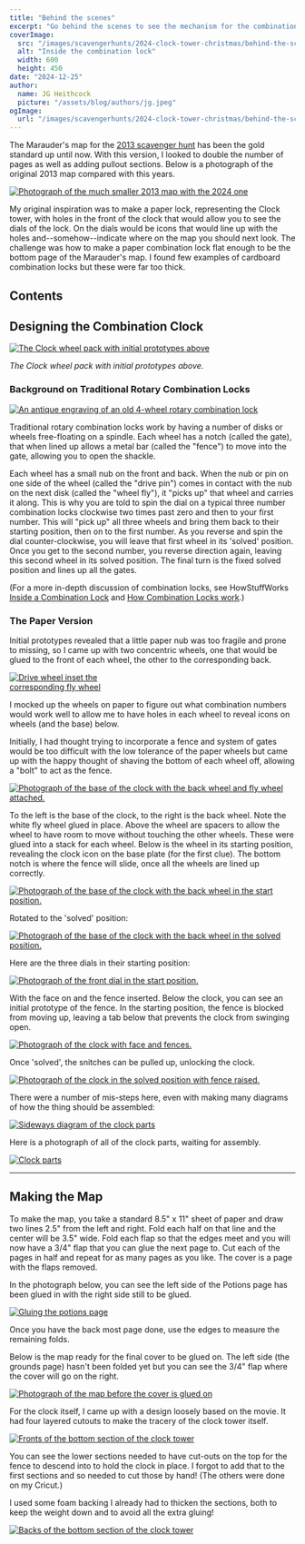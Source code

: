 ```yaml
---
title: "Behind the scenes"
excerpt: "Go behind the scenes to see the mechanism for the combination clock and the making of the expanded marauder's map."
coverImage:
  src: "/images/scavengerhunts/2024-clock-tower-christmas/behind-the-scenes/combination-clock/prototyping-clock.jpg"
  alt: "Inside the combination lock"
  width: 600
  height: 450
date: "2024-12-25"
author:
  name: JG Heithcock
  picture: "/assets/blog/authors/jg.jpeg"
ogImage:
  url: "/images/scavengerhunts/2024-clock-tower-christmas/behind-the-scenes/combination-clock/prototyping-clock.jpg"
---
```


The Marauder's map for the [2013 scavenger hunt](./2013-44-marauders) has been the gold standard up until now. With this version, I looked to double the number of pages as well as adding pullout sections. Below is a photograph of the original 2013 map compared with this years.

<a href="/images/scavengerhunts/2024-clock-tower-christmas/maps-compared.jpg">
<img src="/images/scavengerhunts/2024-clock-tower-christmas/maps-compared.jpg" alt="Photograph of the much smaller 2013 map with the 2024 one" style="max-width:100%" />
</a>

My original inspiration was to make a paper lock, representing the Clock tower, with holes in the front of the clock that would allow you to see the dials of the lock. On the dials would be icons that would line up with the holes and--somehow--indicate where on the map you should next look. The challenge was how to make a paper combination lock flat enough to be the bottom page of the Marauder's map. I found few examples of cardboard combination locks but these were far too thick.

## Contents

## Designing the Combination Clock

<a href="/images/scavengerhunts/2024-clock-tower-christmas/behind-the-scenes/combination-clock/prototyping-clock.jpg">
<img src="/images/scavengerhunts/2024-clock-tower-christmas/behind-the-scenes/combination-clock/prototyping-clock.jpg" alt="The Clock wheel pack with initial prototypes above" style="max-width:100%" />
</a>

_The Clock wheel pack with initial prototypes above._

### Background on Traditional Rotary Combination Locks

<a href="/images/scavengerhunts/2024-clock-tower-christmas/behind-the-scenes/combination-clock/rotary-combination-lock.jpg">
<img src="/images/scavengerhunts/2024-clock-tower-christmas/behind-the-scenes/combination-clock/rotary-combination-lock.jpg" alt="An antique engraving of an old 4-wheel rotary combination lock" style="max-width:500px" />
</a>

Traditional rotary combination locks work by having a number of disks or wheels free-floating on a spindle. Each wheel has a notch (called the gate), that when lined up allows a metal bar (called the "fence") to move into the gate, allowing you to open the shackle.

Each wheel has a small nub on the front and back. When the nub or pin on one side of the wheel (called the "drive pin") comes in contact with the nub on the next disk (called the "wheel fly"), it "picks up" that wheel and carries it along. This is why you are told to spin the dial on a typical three number combination locks clockwise two times past zero and then to your first number. This will "pick up" all three wheels and bring them back to their starting position, then on to the first number. As you reverse and spin the dial counter-clockwise, you will leave that first wheel in its 'solved' position. Once you get to the second number, you reverse direction again, leaving this second wheel in its solved position. The final turn is the fixed solved position and lines up all the gates.

(For a more in-depth discussion of combination locks, see HowStuffWorks [Inside a Combination Lock](https://home.howstuffworks.com/home-improvement/household-safety/inside-lock.htm) and [How Combination Locks work](https://home.howstuffworks.com/home-improvement/home-diy/combination-lock.htm).)

### The Paper Version

Initial prototypes revealed that a little paper nub was too fragile and prone to missing, so I came up with two concentric wheels, one that would be glued to the front of each wheel, the other to the corresponding back.

<a href="/images/scavengerhunts/2024-clock-tower-christmas/behind-the-scenes/combination-clock/drive-and-fly-wheels.png">
<img src="/images/scavengerhunts/2024-clock-tower-christmas/behind-the-scenes/combination-clock/drive-and-fly-wheels.png" alt="Drive wheel inset the corresponding fly wheel" style="max-width:248px" />
</a>

I mocked up the wheels on paper to figure out what combination numbers would work well to allow me to have holes in each wheel to reveal icons on wheels (and the base) below.

Initially, I had thought trying to incorporate a fence and system of gates would be too difficult with the low tolerance of the paper wheels but came up with the happy thought of shaving the bottom of each wheel off, allowing a "bolt" to act as the fence.

<a href="/images/scavengerhunts/2024-clock-tower-christmas/behind-the-scenes/combination-clock/0-clock-base.jpg">
<img src="/images/scavengerhunts/2024-clock-tower-christmas/behind-the-scenes/combination-clock/0-clock-base.jpg" alt="Photograph of the base of the clock with the back wheel and fly wheel attached." style="max-width:100%" />
</a>

To the left is the base of the clock, to the right is the back wheel. Note the white fly wheel glued in place. Above the wheel are spacers to allow the wheel to have room to move without touching the other wheels. These were glued into a stack for each wheel. Below is the wheel in its starting position, revealing the clock icon on the base plate (for the first clue). The bottom notch is where the fence will slide, once all the wheels are lined up correctly.

<a href="/images/scavengerhunts/2024-clock-tower-christmas/behind-the-scenes/combination-clock/1-back-dial-start.jpg">
<img src="/images/scavengerhunts/2024-clock-tower-christmas/behind-the-scenes/combination-clock/1-back-dial-start.jpg" alt="Photograph of the base of the clock with the back wheel in the start position." style="max-width:100%" />
</a>

Rotated to the 'solved' position:

<a href="/images/scavengerhunts/2024-clock-tower-christmas/behind-the-scenes/combination-clock/1a-back-dial-solved.jpg">
<img src="/images/scavengerhunts/2024-clock-tower-christmas/behind-the-scenes/combination-clock/1a-back-dial-solved.jpg" alt="Photograph of the base of the clock with the back wheel in the solved position." style="max-width:100%" />
</a>

Here are the three dials in their starting position:

<a href="/images/scavengerhunts/2024-clock-tower-christmas/behind-the-scenes/combination-clock/3-front-dial-start-and-solved.jpg">
<img src="/images/scavengerhunts/2024-clock-tower-christmas/behind-the-scenes/combination-clock/3-front-dial-start-and-solved.jpg" alt="Photograph of the front dial in the start position." style="max-width:100%" />
</a>

With the face on and the fence inserted. Below the clock, you can see an initial prototype of the fence. In the starting position, the fence is blocked from moving up, leaving a tab below that prevents the clock from swinging open.

<a href="/images/scavengerhunts/2024-clock-tower-christmas/behind-the-scenes/combination-clock/4a-face-with-fence.jpg">
<img src="/images/scavengerhunts/2024-clock-tower-christmas/behind-the-scenes/combination-clock/4a-face-with-fence.jpg" alt="Photograph of the clock with face and fences." style="max-width:100%" />
</a>

Once 'solved', the snitches can be pulled up, unlocking the clock.

<a href="/images/scavengerhunts/2024-clock-tower-christmas/behind-the-scenes/combination-clock/5-face-solved.jpg">
<img src="/images/scavengerhunts/2024-clock-tower-christmas/behind-the-scenes/combination-clock/5-face-solved.jpg" alt="Photograph of the clock in the solved position with fence raised." style="max-width:100%" />
</a>

There were a number of mis-steps here, even with making many diagrams of how the thing should be assembled:

<a href="/images/scavengerhunts/2024-clock-tower-christmas/behind-the-scenes/combination-clock/clock-stack.jpg">
<img src="/images/scavengerhunts/2024-clock-tower-christmas/behind-the-scenes/combination-clock/clock-stack.jpg" alt="Sideways diagram of the clock parts" style="max-width:100%" />
</a>

Here is a photograph of all of the clock parts, waiting for assembly.

<a href="/images/scavengerhunts/2024-clock-tower-christmas/behind-the-scenes/combination-clock/clock-parts.jpg">
<img src="/images/scavengerhunts/2024-clock-tower-christmas/behind-the-scenes/combination-clock/clock-parts.jpg" alt="Clock parts" style="max-width:100%" />
</a>

<hr />

## Making the Map

To make the map, you take a standard 8.5" x 11" sheet of paper and draw two lines 2.5" from the left and right. Fold each half on that line and the center will be 3.5" wide. Fold each flap so that the edges meet and you will now have a 3/4" flap that you can glue the next page to. Cut each of the pages in half and repeat for as many pages as you like. The cover is a page with the flaps removed.

In the photograph below, you can see the left side of the Potions page has been glued in with the right side still to be glued.

<a href="/images/scavengerhunts/2024-clock-tower-christmas/behind-the-scenes/1-map-adding-potions.jpg">
<img src="/images/scavengerhunts/2024-clock-tower-christmas/behind-the-scenes/1-map-adding-potions.jpg" alt="Gluing the potions page" style="max-width:100%" />
</a>

Once you have the back most page done, use the edges to measure the remaining folds.

Below is the map ready for the final cover to be glued on. The left side (the grounds page) hasn't been folded yet but you can see the 3/4" flap where the cover will go on the right.

<a href="/images/scavengerhunts/2024-clock-tower-christmas/behind-the-scenes/5-map-ready-for-cover.jpg">
<img src="/images/scavengerhunts/2024-clock-tower-christmas/behind-the-scenes/5-map-ready-for-cover.jpg" alt="Photograph of the map before the cover is glued on" style="max-width:100%" />
</a>

For the clock itself, I came up with a design loosely based on the movie. It had four layered cutouts to make the tracery of the clock tower itself.

<a href="/images/scavengerhunts/2024-clock-tower-christmas/behind-the-scenes/clock-base-fronts.jpg">
<img src="/images/scavengerhunts/2024-clock-tower-christmas/behind-the-scenes/clock-base-fronts.jpg" alt="Fronts of the bottom section of the clock tower" style="max-width:100%" />
</a>

You can see the lower sections needed to have cut-outs on the top for the fence to descend into to hold the clock in place. I forgot to add that to the first sections and so needed to cut those by hand! (The others were done on my Cricut.)

I used some foam backing I already had to thicken the sections, both to keep the weight down and to avoid all the extra gluing!

<a href="/images/scavengerhunts/2024-clock-tower-christmas/behind-the-scenes/clock-base-backs.jpg">
<img src="/images/scavengerhunts/2024-clock-tower-christmas/behind-the-scenes/clock-base-backs.jpg" alt="Backs of the bottom section of the clock tower" style="max-width:100%" />
</a>
